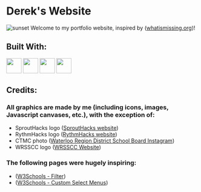 # Derek's Website
![sunset](https://github.com/derekGou/derekgou.github.io/assets/134746288/b694ae05-cf9f-4948-a9ed-ee2d0f30ff72)
Welcome to my portfolio website, inspired by ([whatismissing.org](https://whatismissing.org))!

## Built With:
<code><img height="40" src="https://upload.wikimedia.org/wikipedia/commons/thumb/6/61/HTML5_logo_and_wordmark.svg/1024px-HTML5_logo_and_wordmark.svg.png"></code>
<code><img height="40" src="https://upload.wikimedia.org/wikipedia/commons/thumb/d/d5/CSS3_logo_and_wordmark.svg/800px-CSS3_logo_and_wordmark.svg.png"></code>
<code><img height="40" src="https://upload.wikimedia.org/wikipedia/commons/thumb/6/6a/JavaScript-logo.png/600px-JavaScript-logo.png"></code>
<code><img height="40" src="https://cdn.worldvectorlogo.com/logos/jquery-4.svg"></code>

## Credits:
### All graphics are made by me (including icons, images, Javascript canvases, etc.), with the exception of:
+ SproutHacks logo ([SproutHacks website](https://sprouthacks.ca/))
+ RythmHacks logo ([RythmHacks website](https://rythmhacks.ca/))
+ CTMC photo ([Waterloo Region District School Board Instagram](https://www.instagram.com/p/C7oves8OGzL/?img_index=1))
+ WRSSCC logo ([WRSSCC Website](https://wrsscc.vercel.app/))
### The following pages were hugely inspiring:
+ ([W3Schools - Filter](https://www.w3schools.com/howto/howto_js_filter_elements.asp))
+ ([W3Schools - Custom Select Menus](https://www.w3schools.com/howto/howto_custom_select.asp))
